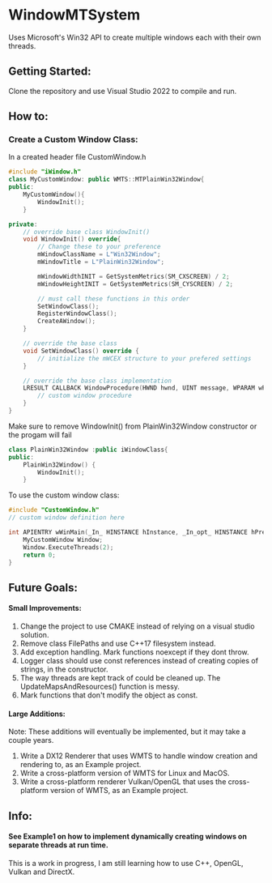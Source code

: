 # WindowMTSystem
Uses Microsoft's Win32 API to create multiple windows each with their own threads.

## Getting Started:
Clone the repository and use Visual Studio 2022 to compile and run.

## How to:
### Create a Custom Window Class:
In a created header file CustomWindow.h
```cpp
#include "iWindow.h"
class MyCustomWindow: public WMTS::MTPlainWin32Window{
public:
	MyCustomWindow(){
		WindowInit();
	}

private:
	// override base class WindowInit()
	void WindowInit() override{
		// Change these to your preference
		mWindowClassName = L"Win32Window";
		mWindowTitle = L"PlainWin32Window";

		mWindowWidthINIT = GetSystemMetrics(SM_CXSCREEN) / 2;
		mWindowHeightINIT = GetSystemMetrics(SM_CYSCREEN) / 2;

		// must call these functions in this order
		SetWindowClass();
		RegisterWindowClass();
		CreateAWindow();
	}

	// override the base class
	void SetWindowClass() override {
		// initialize the mWCEX structure to your prefered settings	
	}

	// override the base class implementation
	LRESULT CALLBACK WindowProcedure(HWND hwnd, UINT message, WPARAM wParam, LPARAM lParam) override{
		// custom window procedure
	}
}
```

Make sure to remove WindowInit() from PlainWin32Window constructor or the progam will fail
```cpp
class PlainWin32Window :public iWindowClass{
public:
	PlainWin32Window() {
		WindowInit(); 
	}
```
To use the custom window class:
```cpp
#include "CustomWindow.h"
// custom window definition here

int APIENTRY wWinMain(_In_ HINSTANCE hInstance, _In_opt_ HINSTANCE hPrevInstance, _In_ LPWSTR lpCmdLine, _In_ int nCmdShow) {
	MyCustomWindow Window;
	Window.ExecuteThreads(2);
	return 0;
}
```
  

## Future Goals:

#### Small Improvements:
1. Change the project to use CMAKE instead of relying on a visual studio solution.
2. Remove class FilePaths and use C++17 filesystem instead.
3. Add exception handling. Mark functions noexcept if they dont throw.
4. Logger class should use const references instead of creating copies of strings, in the constructor.
5. The way threads are kept track of could be cleaned up. The UpdateMapsAndResources() function is messy.
6. Mark functions that don't modify the object as const.

#### Large Additions:
Note: These additions will eventually be implemented, but it may take a couple years.
1. Write a DX12 Renderer that uses WMTS to handle window creation and rendering to, as an Example project.
2. Write a cross-platform version of WMTS for Linux and MacOS.
3. Write a cross-platform renderer Vulkan/OpenGL that uses the cross-platform version of WMTS, as an Example project.


## Info:
#### See Example1 on how to implement dynamically creating windows on separate threads at run time.


This is a work in progress, I am still learning how to use C++, OpenGL, Vulkan and DirectX.